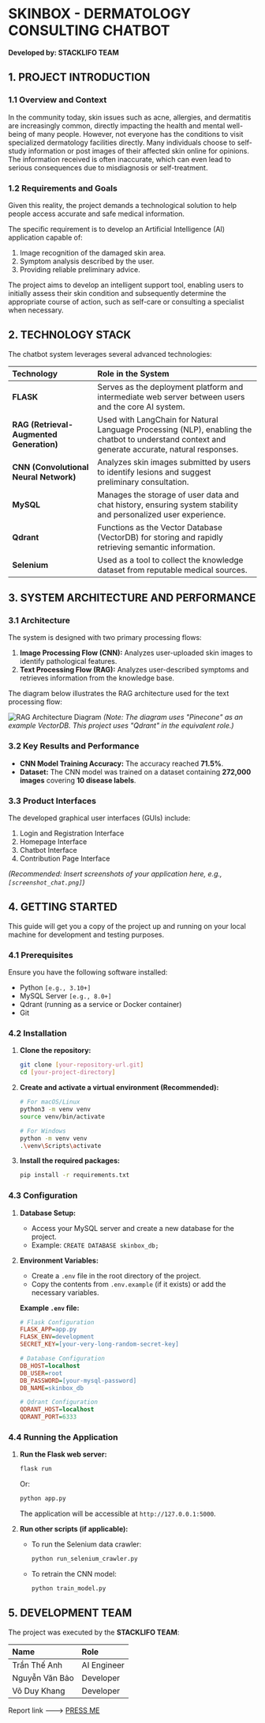 # SKINBOX - DERMATOLOGY CONSULTING CHATBOT

**Developed by: STACKLIFO TEAM**

## 1. PROJECT INTRODUCTION

### 1.1 Overview and Context

In the community today, skin issues such as acne, allergies, and dermatitis are increasingly common, directly impacting the health and mental well-being of many people. However, not everyone has the conditions to visit specialized dermatology facilities directly. Many individuals choose to self-study information or post images of their affected skin online for opinions. The information received is often inaccurate, which can even lead to serious consequences due to misdiagnosis or self-treatment.

### 1.2 Requirements and Goals

Given this reality, the project demands a technological solution to help people access accurate and safe medical information.

The specific requirement is to develop an Artificial Intelligence (AI) application capable of:

1.  Image recognition of the damaged skin area.
2.  Symptom analysis described by the user.
3.  Providing reliable preliminary advice.

The project aims to develop an intelligent support tool, enabling users to initially assess their skin condition and subsequently determine the appropriate course of action, such as self-care or consulting a specialist when necessary.

## 2. TECHNOLOGY STACK

The chatbot system leverages several advanced technologies:

| Technology                               | Role in the System                                                                                                                              |
| :--------------------------------------- | :---------------------------------------------------------------------------------------------------------------------------------------------- |
| **FLASK**                                | Serves as the deployment platform and intermediate web server between users and the core AI system.                                             |
| **RAG (Retrieval-Augmented Generation)** | Used with LangChain for Natural Language Processing (NLP), enabling the chatbot to understand context and generate accurate, natural responses. |
| **CNN (Convolutional Neural Network)**   | Analyzes skin images submitted by users to identify lesions and suggest preliminary consultation.                                               |
| **MySQL**                                | Manages the storage of user data and chat history, ensuring system stability and personalized user experience.                                  |
| **Qdrant**                               | Functions as the Vector Database (VectorDB) for storing and rapidly retrieving semantic information.                                            |
| **Selenium**                             | Used as a tool to collect the knowledge dataset from reputable medical sources.                                                                 |

## 3. SYSTEM ARCHITECTURE AND PERFORMANCE

### 3.1 Architecture

The system is designed with two primary processing flows:

1.  **Image Processing Flow (CNN):** Analyzes user-uploaded skin images to identify pathological features.
2.  **Text Processing Flow (RAG):** Analyzes user-described symptoms and retrieves information from the knowledge base.

The diagram below illustrates the RAG architecture used for the text processing flow:

![RAG Architecture Diagram](gppm.jpg)
_(Note: The diagram uses "Pinecone" as an example VectorDB. This project uses "Qdrant" in the equivalent role.)_

### 3.2 Key Results and Performance

- **CNN Model Training Accuracy:** The accuracy reached **71.5%**.
- **Dataset:** The CNN model was trained on a dataset containing **272,000 images** covering **10 disease labels**.

### 3.3 Product Interfaces

The developed graphical user interfaces (GUIs) include:

1.  Login and Registration Interface
2.  Homepage Interface
3.  Chatbot Interface
4.  Contribution Page Interface

_(Recommended: Insert screenshots of your application here, e.g., `[screenshot_chat.png]`)_

## 4. GETTING STARTED

This guide will get you a copy of the project up and running on your local machine for development and testing purposes.

### 4.1 Prerequisites

Ensure you have the following software installed:

- Python `[e.g., 3.10+]`
- MySQL Server `[e.g., 8.0+]`
- Qdrant (running as a service or Docker container)
- Git

### 4.2 Installation

1.  **Clone the repository:**

    ```bash
    git clone [your-repository-url.git]
    cd [your-project-directory]
    ```

2.  **Create and activate a virtual environment (Recommended):**

    ```bash
    # For macOS/Linux
    python3 -m venv venv
    source venv/bin/activate

    # For Windows
    python -m venv venv
    .\venv\Scripts\activate
    ```

3.  **Install the required packages:**
    ```bash
    pip install -r requirements.txt
    ```

### 4.3 Configuration

1.  **Database Setup:**

    - Access your MySQL server and create a new database for the project.
    - Example: `CREATE DATABASE skinbox_db;`

2.  **Environment Variables:**

    - Create a `.env` file in the root directory of the project.
    - Copy the contents from `.env.example` (if it exists) or add the necessary variables.

    **Example `.env` file:**

    ```ini
    # Flask Configuration
    FLASK_APP=app.py
    FLASK_ENV=development
    SECRET_KEY=[your-very-long-random-secret-key]

    # Database Configuration
    DB_HOST=localhost
    DB_USER=root
    DB_PASSWORD=[your-mysql-password]
    DB_NAME=skinbox_db

    # Qdrant Configuration
    QDRANT_HOST=localhost
    QDRANT_PORT=6333
    ```

### 4.4 Running the Application

1.  **Run the Flask web server:**

    ```bash
    flask run
    ```

    Or:

    ```bash
    python app.py
    ```

    The application will be accessible at `http://127.0.0.1:5000`.

2.  **Run other scripts (if applicable):**
    - To run the Selenium data crawler:
      ```bash
      python run_selenium_crawler.py
      ```
    - To retrain the CNN model:
      ```bash
      python train_model.py
      ```

## 5. DEVELOPMENT TEAM

The project was executed by the **STACKLIFO TEAM**:

| Name           | Role        |
| :------------- | :---------- |
| Trần Thế Anh   | AI Engineer |
| Nguyễn Văn Bảo | Developer   |
| Võ Duy Khang   | Developer   |

Report link  ---> <a href="https://www.canva.com/design/DAG2gWPjMQc/uyVuAkuW2Ub2_-nl3FJDdw/edit"> PRESS ME</a>



